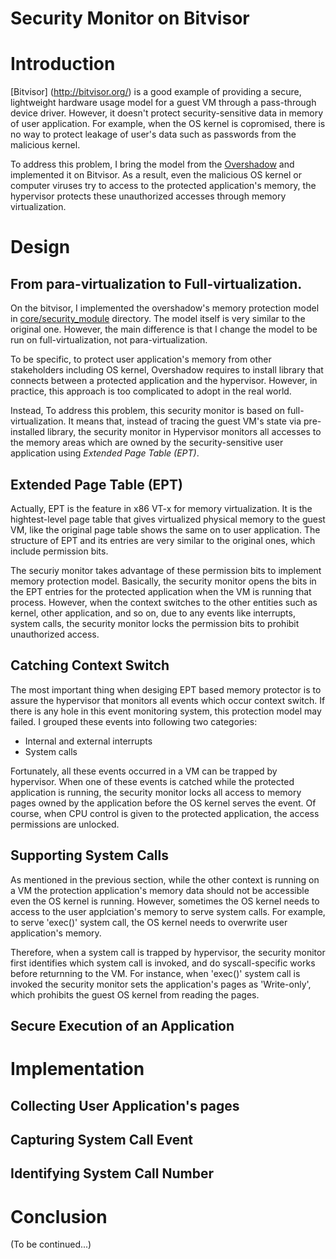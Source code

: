 # Security Monitor on Bitvisor

# Introduction
[Bitvisor] (http://bitvisor.org/) is a good example of providing a secure, lightweight hardware usage model for a guest VM through a pass-through device driver. However, it doesn't protect security-sensitive data in memory of user application. For example, when the OS kernel is copromised, there is no way to protect leakage of user's data such as passwords from the malicious kernel.

To address this problem, I bring the model from the [Overshadow](http://xenon.stanford.edu/~talg/papers/ASPLOS08/overshadow-asplos08.ps) and implemented it on Bitvisor. As a result, even the malicious OS kernel or computer viruses try to access to the protected application's memory, the hypervisor protects these unauthorized accesses through memory virtualization.

# Design
## From para-virtualization to Full-virtualization.
On the bitvisor, I implemented the overshadow's memory protection model in [core/security_module](https://github.com/hcyang1012/SecurityMonitor/tree/master/core/security_module) directory. The model itself is very similar to the original one. However, the main difference is that I change the model to be run on full-virtualization, not para-virtualization. 

To be specific, to protect user application's memory from other stakeholders including OS kernel, Overshadow requires to install library that connects between a protected application and the hypervisor. However, in practice, this approach is too complicated to adopt in the real world.

Instead, To address this problem, this security monitor is based on full-virtualization. It means that, instead of tracing the guest VM's state via pre-installed library, the security monitor in Hypervisor monitors all accesses to the memory areas which are owned by the security-sensitive user application using *Extended Page Table (EPT)*. 

## Extended Page Table (EPT)
Actually, EPT is the feature in x86 VT-x for memory virtualization. It is the hightest-level page table that gives virtualized physical memory to the guest VM, like the original page table shows the same on to user application. The structure of EPT and its entries are very similar to the original ones, which include permission bits.

The securiy monitor takes advantage of these permission bits to implement memory protection model. Basically, the security monitor opens the bits in the EPT entries for the protected application when the VM is running that process. However, when the context switches to the other entities such as kernel, other application, and so on, due to any events like interrupts, system calls, the security monitor locks the permission bits to prohibit unauthorized access. 

## Catching Context Switch
The most important thing when desiging EPT based memory protector is to assure the hypervisor that monitors all events which occur context switch. If there is any hole in this event monitoring system, this protection model may failed. I grouped these events into following two categories:

* Internal and external interrupts
* System calls 

Fortunately, all these events occurred in a VM can be trapped by hypervisor. When one of these events is catched while the protected application is running, the security monitor locks all access to memory pages owned by the application before the OS kernel serves the event. Of course, when CPU control is given to the protected application, the access permissions are unlocked. 

## Supporting System Calls
As mentioned in the previous section, while the other context is running on a VM the protection application's memory data should not be accessible even the OS kernel is running. However, sometimes the OS kernel needs to access to the user applciation's memory to serve system calls. For example, to serve 'exec()' system call, the OS kernel needs to overwrite user application's memory.

Therefore, when a system call is trapped by hypervisor, the security monitor first identifies which system call is invoked, and do syscall-specific works before returnning to the VM. For instance, when 'exec()' system call is invoked the security monitor sets the application's pages as 'Write-only', which prohibits the guest OS kernel from reading the pages. 

## Secure Execution of an Application

# Implementation
## Collecting User Application's pages

## Capturing System Call Event

## Identifying System Call Number

# Conclusion
(To be continued...)
